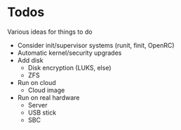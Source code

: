 # Todos

Various ideas for things to do

* Consider init/supervisor systems (runit, finit, OpenRC)
* Automatic kernel/security upgrades
* Add disk
  * Disk encryption (LUKS, else)
  * ZFS
* Run on cloud
  * Cloud image
* Run on real hardware
  * Server
  * USB stick
  * SBC
